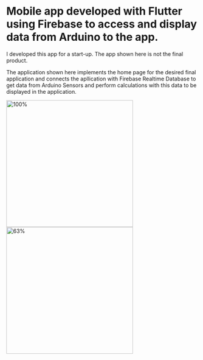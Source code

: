 # Mobile app developed with Flutter using Firebase to access and display data from Arduino to the app.

I developed this app for a start-up. The app shown here is not the final product.

The application shown here implements the home page for the desired final application and connects the apllication with Firebase Realtime Database to get 
data from Arduino Sensors and perform calculations with this data to be displayed in the application.

<img width="333" alt="100%" src="https://user-images.githubusercontent.com/53789337/215844181-9e654f61-19a9-4ce9-b7f7-c7f5bab66603.png">


<img width="333" alt="63%" src="https://user-images.githubusercontent.com/53789337/215844415-789d0e30-32e3-4ef9-bda2-7601220c2f04.png">
